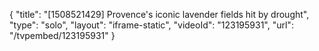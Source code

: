 {
    "title": "[1508521429] Provence's iconic lavender fields hit by drought",
    "type": "solo",
    "layout": "iframe-static",
    "videoId": "123195931",
    "url": "\/tvpembed\/123195931"
}